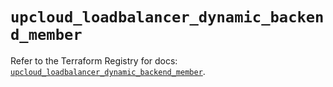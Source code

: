 # `upcloud_loadbalancer_dynamic_backend_member`

Refer to the Terraform Registry for docs: [`upcloud_loadbalancer_dynamic_backend_member`](https://registry.terraform.io/providers/upcloudltd/upcloud/5.10.1/docs/resources/loadbalancer_dynamic_backend_member).
